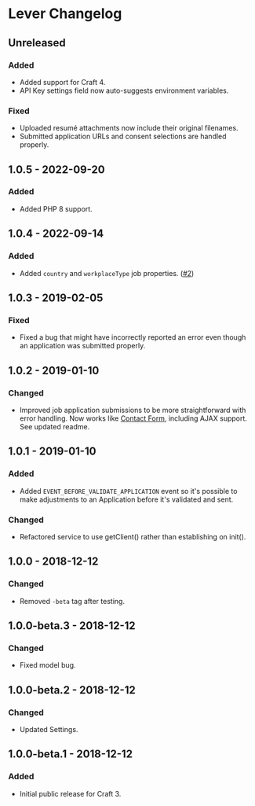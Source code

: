 # Lever Changelog

## Unreleased
### Added
- Added support for Craft 4.
- API Key settings field now auto-suggests environment variables.

### Fixed
- Uploaded resumé attachments now include their original filenames.
- Submitted application URLs and consent selections are handled properly.

## 1.0.5 - 2022-09-20
### Added
- Added PHP 8 support.

## 1.0.4 - 2022-09-14
### Added
- Added `country` and `workplaceType` job properties. ([#2](https://github.com/workingconcept/lever-craft-plugin/issues/2))

## 1.0.3 - 2019-02-05
### Fixed
- Fixed a bug that might have incorrectly reported an error even though an application was submitted properly.

## 1.0.2 - 2019-01-10
### Changed
- Improved job application submissions to be more straightforward with error handling. Now works like [Contact Form](https://github.com/craftcms/contact-form), including AJAX support. See updated readme.

## 1.0.1 - 2019-01-10
### Added
- Added `EVENT_BEFORE_VALIDATE_APPLICATION` event so it's possible to make adjustments to an Application before it's validated and sent.

### Changed
- Refactored service to use getClient() rather than establishing on init().

## 1.0.0 - 2018-12-12
### Changed
- Removed `-beta` tag after testing.

## 1.0.0-beta.3 - 2018-12-12
### Changed
- Fixed model bug.

## 1.0.0-beta.2 - 2018-12-12
### Changed
- Updated Settings.

## 1.0.0-beta.1 - 2018-12-12
### Added
- Initial public release for Craft 3.
